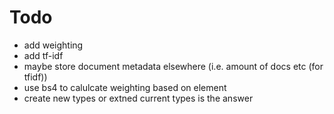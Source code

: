 # Todo

- add weighting
- add tf-idf
- maybe store document metadata elsewhere (i.e. amount of docs etc (for tfidf))
- use bs4 to calulcate weighting based on element 
- create new types or extned current types is the answer
